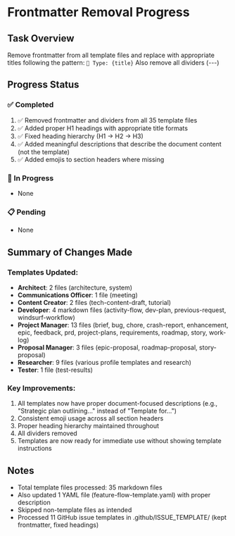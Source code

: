 # Frontmatter Removal Progress

## Task Overview
Remove frontmatter from all template files and replace with appropriate titles following the pattern: `📒 Type: {title}`
Also remove all dividers (---)

## Progress Status

### ✅ Completed
1. ✅ Removed frontmatter and dividers from all 35 template files
2. ✅ Added proper H1 headings with appropriate title formats
3. ✅ Fixed heading hierarchy (H1 → H2 → H3)
4. ✅ Added meaningful descriptions that describe the document content (not the template)
5. ✅ Added emojis to section headers where missing

### 🔄 In Progress
- None

### 📋 Pending
- None

## Summary of Changes Made

### Templates Updated:
- **Architect**: 2 files (architecture, system)
- **Communications Officer**: 1 file (meeting)
- **Content Creator**: 2 files (tech-content-draft, tutorial)
- **Developer**: 4 markdown files (activity-flow, dev-plan, previous-request, windsurf-workflow)
- **Project Manager**: 13 files (brief, bug, chore, crash-report, enhancement, epic, feedback, prd, project-plans, requirements, roadmap, story, work-log)
- **Proposal Manager**: 3 files (epic-proposal, roadmap-proposal, story-proposal)
- **Researcher**: 9 files (various profile templates and research)
- **Tester**: 1 file (test-results)

### Key Improvements:
1. All templates now have proper document-focused descriptions (e.g., "Strategic plan outlining..." instead of "Template for...")
2. Consistent emoji usage across all section headers
3. Proper heading hierarchy maintained throughout
4. All dividers removed
5. Templates are now ready for immediate use without showing template instructions

## Notes
- Total template files processed: 35 markdown files
- Also updated 1 YAML file (feature-flow-template.yaml) with proper description
- Skipped non-template files as intended
- Processed 11 GitHub issue templates in .github/ISSUE_TEMPLATE/ (kept frontmatter, fixed headings)